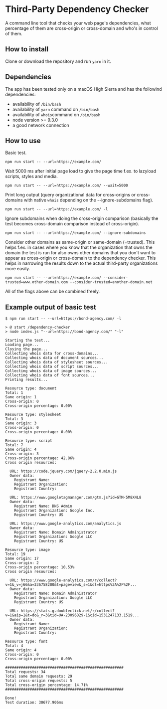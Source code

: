 # Third-Party Dependency Checker
A command line tool that checks your web page's dependencies, what percentage of them are cross-origin or cross-domain and who's in control of them.

## How to install
Clone or download the repository and run `yarn` in it.

## Dependencies
The app has been tested only on a macOS High Sierra and has the followind dependencies:
- availability of `/bin/bash`
- availability of `yarn` command on `/bin/bash`
- availability of `whois`command on `/bin/bash` 
- node version >= 9.3.0
- a good network connection

## How to use
Basic test.
```
npm run start -- --url=https://example.com/
```

Wait 5000 ms after initial page load to give the page time f.ex. to lazyload scripts, styles and media.
```
npm run start -- --url=https://example.com/ --wait=5000
```

Print long output (query organizational data for cross-origins or cross-domains with native `whois` depending on the --ignore-subdomains flag).
```
npm run start -- --url=https://example.com/ -l
```

Ignore subdomains when doing the cross-origin comparison (basically the test becomes cross-domain comparison instead of cross-origin).
```
npm run start -- --url=https://example.com/ --ignore-subdomains
```

Consider other domains as same-origin or same-domain (=trusted). This helps f.ex. in cases where you know that the organization that owns the domain the test is run for also owns other domains that you don't want to appear as cross-origin or cross-domain to the dependency checker. This helps in narrowing the results down to the actual third-party organizations more easily.
```
npm run start -- --url=https://example.com/ --consider-trusted=www.other-domain.com --consider-trusted=another-domain.net
```

All of the flags above can be combined freely.

## Example output of basic test
```
$ npm run start -- --url=https://bond-agency.com/ -l

> @ start /dependency-checker
> node index.js "--url=https://bond-agency.com/" "-l"

Starting the test...
Loading page...
Closing the page...
Collecting whois data for cross-domains...
Collecting whois data of document sources...
Collecting whois data of stylesheet sources...
Collecting whois data of script sources...
Collecting whois data of image sources...
Collecting whois data of font sources...
Printing results...

Resource type: document
Total: 1
Same origin: 1
Cross-origin: 0
Cross-origin percentage: 0.00%

Resource type: stylesheet
Total: 3
Same origin: 3
Cross-origin: 0
Cross-origin percentage: 0.00%

Resource type: script
Total: 7
Same origin: 4
Cross-origin: 3
Cross-origin percentage: 42.86%
Cross origin resources:

  URL: https://code.jquery.com/jquery-2.2.0.min.js
  Owner data:
    Registrant Name:
    Registrant Organization:
    Registrant Country:

  URL: https://www.googletagmanager.com/gtm.js?id=GTM-5M8X4L8
  Owner data:
    Registrant Name: DNS Admin
    Registrant Organization: Google Inc.
    Registrant Country: US

  URL: https://www.google-analytics.com/analytics.js
  Owner data:
    Registrant Name: Domain Administrator
    Registrant Organization: Google LLC
    Registrant Country: US

Resource type: image
Total: 19
Same origin: 17
Cross-origin: 2
Cross-origin percentage: 10.53%
Cross origin resources:

  URL: https://www.google-analytics.com/r/collect?v=1&_v=j66&a=336758200&t=pageview&_s=1&dl=https%3A%2F%2F...
  Owner data:
    Registrant Name: Domain Administrator
    Registrant Organization: Google LLC
    Registrant Country: US

  URL: https://stats.g.doubleclick.net/r/collect?v=1&aip=1&t=dc&_r=3&tid=UA-23096829-1&cid=1531247133.1519...
  Owner data:
    Registrant Name:
    Registrant Organization:
    Registrant Country:

Resource type: font
Total: 4
Same origin: 4
Cross-origin: 0
Cross-origin percentage: 0.00%

#####################################################
Total requests: 34
Total same domain requests: 29
Total cross-origin requests: 5
Total cross-origin percentage: 14.71%
#####################################################

Done!
Test duration: 30677.906ms
```